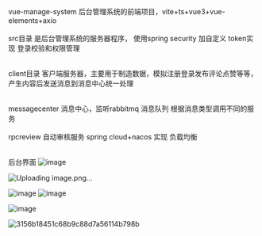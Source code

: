vue-manage-system  后台管理系统的前端项目，vite+ts+vue3+vue-elements+axio</br></br>
src目录 是后台管理系统的服务器程序，
使用spring security 加自定义 token实现 登录校验和权限管理</br></br>

client目录  客户端服务器，主要用于制造数据，模拟注册登录发布评论点赞等等，产生内容后发送消息到消息中心统一处理</br></br>

messagecenter 消息中心，监听rabbitmq 消息队列 根据消息类型调用不同的服务</br>
</br>
rpcreview 自动审核服务 spring cloud+nacos 实现 负载均衡</br></br>


后台界面
![image](https://github.com/fengxiang1990/image-manager/assets/5101992/990f6e14-1b15-49c5-a209-a14d05ea9e5c)

![Uploading image.png…]()

![image](https://github.com/fengxiang1990/image-manager/assets/5101992/96bd5f3f-e3ab-48d4-bf48-13f8e9f3d3fa)
![image](https://github.com/fengxiang1990/image-manager/assets/5101992/bd27abe5-1148-4ffd-933a-c771dc2a0079)



![image](https://github.com/fengxiang1990/image-manager/assets/5101992/b6a75026-8f4f-408b-9093-a9d3891740a8)

![3156b18451c68b9c88d7a56114b798b](https://github.com/fengxiang1990/image-manager/assets/5101992/0bb9f431-2e65-4e81-a7e9-d6cffbe3ecd8)
